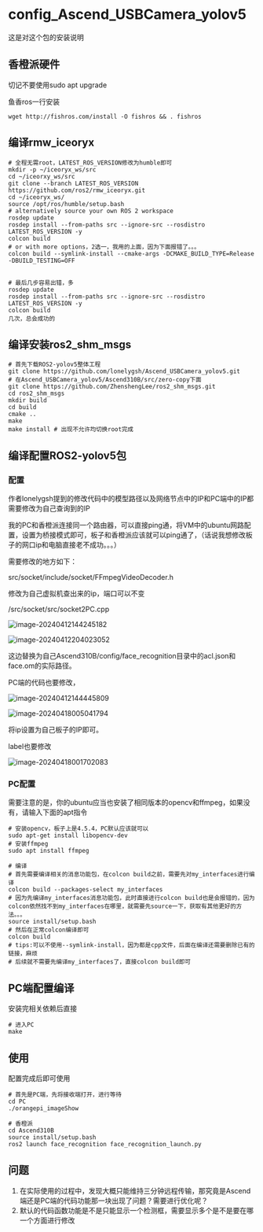 # config_Ascend_USBCamera_yolov5
这是对这个包的安装说明
## 香橙派硬件

切记不要使用sudo apt upgrade

鱼香ros一行安装

```
wget http://fishros.com/install -O fishros && . fishros
```

## 编译rmw_iceoryx

```
# 全程无需root，LATEST_ROS_VERSION修改为humble即可
mkdir -p ~/iceoryx_ws/src
cd ~/iceorxy_ws/src
git clone --branch LATEST_ROS_VERSION https://github.com/ros2/rmw_iceoryx.git
cd ~/iceoryx_ws/
source /opt/ros/humble/setup.bash  
# alternatively source your own ROS 2 workspace
rosdep update
rosdep install --from-paths src --ignore-src --rosdistro LATEST_ROS_VERSION -y
colcon build
# or with more options，2选一，我用的上面，因为下面报错了。。。
colcon build --symlink-install --cmake-args -DCMAKE_BUILD_TYPE=Release -DBUILD_TESTING=OFF


# 最后几步容易出错，多
rosdep update
rosdep install --from-paths src --ignore-src --rosdistro LATEST_ROS_VERSION -y
colcon build
几次，总会成功的
```

## 编译安装ros2_shm_msgs

```
# 首先下载ROS2-yolov5整体工程
git clone https://github.com/lonelygsh/Ascend_USBCamera_yolov5.git
# 在Ascend_USBCamera_yolov5/Ascend310B/src/zero-copy下面
git clone https://github.com/ZhenshengLee/ros2_shm_msgs.git
cd ros2_shm_msgs
mkdir build
cd build
cmake ..
make
make install # 出现不允许均切换root完成
```



## 编译配置ROS2-yolov5包

### 配置

作者lonelygsh提到的修改代码中的模型路径以及网络节点中的IP和PC端中的IP都需要修改为自己查询到的IP

我的PC和香橙派连接同一个路由器，可以直接ping通，将VM中的ubuntu网路配置，设置为桥接模式即可，板子和香橙派应该就可以ping通了，（话说我想修改板子的网口ip和电脑直接老不成功。。。）

需要修改的地方如下：

src/socket/include/socket/FFmpegVideoDecoder.h

修改为自己虚拟机查出来的ip，端口可以不变



/src/socket/src/socket2PC.cpp

![image-20240412144245182](C:\Users\20811\AppData\Roaming\Typora\typora-user-images\image-20240412144245182.png)

![image-20240412204023052](C:\Users\20811\AppData\Roaming\Typora\typora-user-images\image-20240412204023052.png)

这边替换为自己Ascend310B/config/face_recognition目录中的acl.json和face.om的实际路径。

PC端的代码也要修改，

![image-20240412144445809](C:\Users\20811\AppData\Roaming\Typora\typora-user-images\image-20240412144445809.png)

![image-20240418005041794](C:\Users\20811\AppData\Roaming\Typora\typora-user-images\image-20240418005041794.png)

将ip设置为自己板子的IP即可。

label也要修改

![image-20240418001702083](C:\Users\20811\AppData\Roaming\Typora\typora-user-images\image-20240418001702083.png)



### PC配置

需要注意的是，你的ubuntu应当也安装了相同版本的opencv和ffmpeg，如果没有，请输入下面的apt指令

```
# 安装opencv，板子上是4.5.4，PC默认应该就可以
sudo apt-get install libopencv-dev
# 安装ffmpeg
sudo apt install ffmpeg
```



```
# 编译
# 首先需要编译相关的消息功能包，在colcon build之前，需要先对my_interfaces进行编译
colcon build --packages-select my_interfaces
# 因为先编译my_interfaces消息功能包，此时直接进行colcon build也是会报错的，因为colcon依然找不到my_interfaces在哪里，就需要先source一下，获取有其他更好的方法。。。
source install/setup.bash
# 然后在正常colcon编译即可
colcon build
# tips:可以不使用--symlink-install，因为都是cpp文件，后面在编译还需要删除已有的链接，麻烦
# 后续就不需要先编译my_interfaces了，直接colcon build即可
```

## PC端配置编译

安装完相关依赖后直接

```
# 进入PC
make
```

## 使用

配置完成后即可使用

```
# 首先是PC端，先将接收端打开，进行等待
cd PC
./orangepi_imageShow

# 香橙派
cd Ascend310B
source install/setup.bash
ros2 launch face_recognition face_recognition_launch.py
```



## 问题

1. 在实际使用的过程中，发现大概只能维持三分钟远程传输，那究竟是Ascend端还是PC端的代码功能那一块出现了问题？需要进行优化呢？
2. 默认的代码函数功能是不是只能显示一个检测框，需要显示多个是不是要在哪一个方面进行修改


